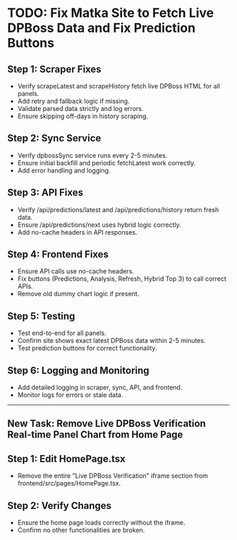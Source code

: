 # TODO: Fix Matka Site to Fetch Live DPBoss Data and Fix Prediction Buttons

## Step 1: Scraper Fixes
- Verify scrapeLatest and scrapeHistory fetch live DPBoss HTML for all panels.
- Add retry and fallback logic if missing.
- Validate parsed data strictly and log errors.
- Ensure skipping off-days in history scraping.

## Step 2: Sync Service
- Verify dpbossSync service runs every 2-5 minutes.
- Ensure initial backfill and periodic fetchLatest work correctly.
- Add error handling and logging.

## Step 3: API Fixes
- Verify /api/predictions/latest and /api/predictions/history return fresh data.
- Ensure /api/predictions/next uses hybrid logic correctly.
- Add no-cache headers in API responses.

## Step 4: Frontend Fixes
- Ensure API calls use no-cache headers.
- Fix buttons (Predictions, Analysis, Refresh, Hybrid Top 3) to call correct APIs.
- Remove old dummy chart logic if present.

## Step 5: Testing
- Test end-to-end for all panels.
- Confirm site shows exact latest DPBoss data within 2-5 minutes.
- Test prediction buttons for correct functionality.

## Step 6: Logging and Monitoring
- Add detailed logging in scraper, sync, API, and frontend.
- Monitor logs for errors or stale data.

---

## New Task: Remove Live DPBoss Verification Real-time Panel Chart from Home Page

## Step 1: Edit HomePage.tsx
- Remove the entire "Live DPBoss Verification" iframe section from frontend/src/pages/HomePage.tsx.

## Step 2: Verify Changes
- Ensure the home page loads correctly without the iframe.
- Confirm no other functionalities are broken.
